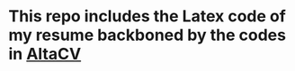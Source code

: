 # This repo includes the Latex code of my resume backboned by the codes in [AltaCV](https://github.com/liantze/AltaCV)
<object data="http://yoursite.com/the.pdf" type="application/pdf" width="700px" height="700px">
<embed src="https://github.com/Aminolroaya/My-Resume-Latex-Code/blob/main/Zahra_Aminolroaya_Resume/Zahra_Aminolroaya_CV.pdf">
</embed>
</object>

